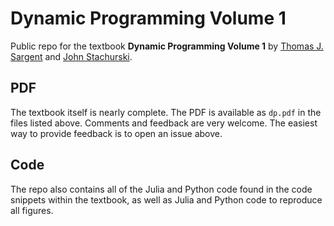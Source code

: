 # Dynamic Programming Volume 1

Public repo for the textbook **Dynamic Programming Volume 1** by [Thomas J.
Sargent](http://www.tomsargent.com/) and [John
Stachurski](https://johnstachurski.net/).

## PDF

The textbook itself is nearly complete.  The PDF is available as `dp.pdf`
in the files listed above.  Comments and feedback are very welcome.
The easiest way to provide feedback is to open an issue above.

## Code

The repo also contains all of the Julia and Python code found in the code snippets within
the textbook, as well as Julia and Python code to reproduce all figures.
